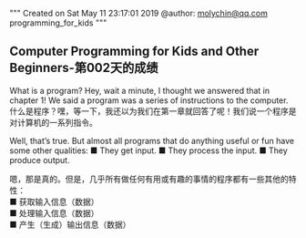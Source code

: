 """
Created on Sat May 11 23:17:01 2019
@author: molychin@qq.com
programming_for_kids
"""

## Computer Programming for Kids and Other Beginners-第002天的成绩

What is a program? Hey, wait a minute, I thought we answered that in chapter 1! We said a program was a series of instructions to the computer.  
什么是程序？嘿，等一下，我还以为我们在第一章就回答了呢！我们说一个程序是对计算机的一系列指令。

Well, that’s true. But almost all programs that do anything useful or fun have some other qualities:
■ They get input.
■ They process the input.
■ They produce output.

嗯，那是真的。但是，几乎所有做任何有用或有趣的事情的程序都有一些其他的特性：  
■ 获取输入信息（数据）  
■ 处理输入信息（数据）  
■ 产生（生成）输出信息（数据）  
